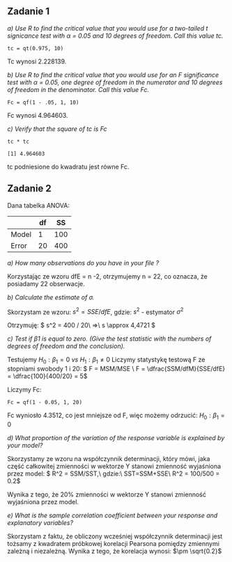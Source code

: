 ## Zadanie 1
*a) Use R to find the critical value that you would use for a two-tailed t signicance test with
α = 0.05 and 10 degrees of freedom. Call this value tc.*



```{r}
tc = qt(0.975, 10)
```

Tc wynosi 2.228139.



*b) Use R to find the critical value that you would use for an F significance test with α = 0.05,
one degree of freedom in the numerator and 10 degrees of freedom in the denominator.
Call this value Fc.*



```{r}
Fc = qf(1 - .05, 1, 10)
```



Fc wynosi 4.964603.



*c) Verify that the square of tc is Fc*



```{r}
tc * tc
```

```{r}
[1] 4.964603
```

tc podniesione do kwadratu jest równe Fc. 





## Zadanie 2



Dana tabelka ANOVA:

||df|SS|
|-|-|-|
|Model|1|100|
|Error|20|400|



*a) How many observations do you have in your file ?*

Korzystając ze wzoru dfE = n -2, otrzymujemy n = 22, co oznacza, że posiadamy 22 obserwacje.



*b) Calculate the estimate of σ.*

Skorzystam ze wzoru: $s^2 = SSE/dfE$, gdzie: $s^2$ - estymator $\sigma^2$

Otrzymuję: $ s^2 = 400 / 20\ =>\ s \approx 4,4721 $



*c) Test if β1 is equal to zero. (Give the test statistic with the numbers of degrees of freedom and the conclusion).*

Testujemy $H_0: \beta_1 = 0\ vs\ H_1: \beta_1 \neq 0$
Liczymy statystykę testową F ze stopniami swobody 1 i 20: $ F = MSM/MSE \\ F = \dfrac{SSM/dfM}{SSE/dfE} = \dfrac{100}{400/20} = 5$

Liczymy Fc:

```{r}
Fc = qf(1 - 0.05, 1, 20)
```

Fc wyniosło 4.3512, co jest mniejsze od F, więc możemy odrzucić: $H_0:\beta_1 = 0$

*d) What proportion of the variation of the response variable is explained by your model?*



Skorzystamy ze wzoru na współczynnik determinacji, który mówi, jaka część całkowitej zmienności w wektorze Y stanowi zmienność wyjaśniona przez model: $ R^2 = SSM/SST,\ gdzie:\ SST=SSM+SSE\\ R^2 = 100/500 = 0.2$

Wynika z tego, że 20% zmienności w wektorze Y stanowi zmienność wyjaśniona przez model.  



*e) What is the sample correlation coefficient between your response and explanatory variables?*



Skorzystam z faktu, że obliczony wcześniej współczynnik determinacji jest tożsamy z kwadratem próbkowej korelacji Pearsona pomiędzy zmiennymi zależną i niezależną.  Wynika z tego, że korelacja wynosi: $\pm \sqrt{0.2}$

